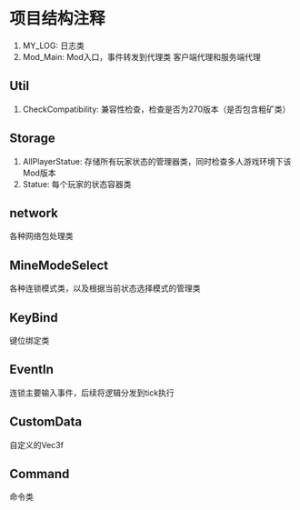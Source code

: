 # 项目结构注释

1. MY_LOG: 日志类
2. Mod_Main: Mod入口，事件转发到代理类 客户端代理和服务端代理


## Util

1. CheckCompatibility: 兼容性检查，检查是否为270版本（是否包含粗矿类）

## Storage

1. AllPlayerStatue: 存储所有玩家状态的管理器类，同时检查多人游戏环境下该Mod版本
2. Statue: 每个玩家的状态容器类

## network

各种网络包处理类

## MineModeSelect

各种连锁模式类，以及根据当前状态选择模式的管理类

## KeyBind

键位绑定类

## EventIn

连锁主要输入事件，后续将逻辑分发到tick执行

## CustomData

自定义的Vec3f

## Command

命令类
